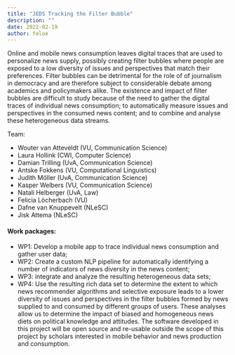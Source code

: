 ```yaml
---
title: "JEDS Tracking the Filter Bubble"
description: ""
date: 2022-02-19
author: feloe
---
```


Online and mobile news consumption leaves digital traces that are used to personalize news supply, possibly creating filter bubbles where people are exposed to a low diversity of issues and perspectives that match their preferences. Filter bubbles can be detrimental for the role of of journalism in democracy and are therefore subject to considerable debate among academics and policymakers alike. The existence and impact of filter bubbles are difficult to study because of the need to gather the digital traces of individual news consumption; to automatically measure issues and perspectives in the consumed news content; and to combine and analyse these heterogeneous data streams.

Team:

- Wouter van Atteveldt (VU, Communication Science)
- Laura Hollink (CWI, Computer Science)
- Damian Trilling (UvA, Communication Science)
- Antske Fokkens (VU, Computational Linguistics)
- Judith Möller (UvA, Communication Science)
- Kasper Welbers (VU, Communication Science)
- Natali Helberger (UvA, Law)
- Felicia Löcherbach (VU)
- Dafne van Knuppevelt (NLeSC)
- Jisk Attema (NLeSC)

#### Work packages:

- WP1: Develop a mobile app to trace individual news consumption and gather user data;
- WP2: Create a custom NLP pipeline for automatically identifying a number of indicators of news diversity in the news content;
- WP3: integrate and analyze the resulting heterogeneous data sets;
- WP4: Use the resulting rich data set to determine the extent to which news recommender algorithms and selective exposure leads to a lower diversity of issues and perspectives in the filter bubbles formed by news supplied to and consumed by different groups of users.
  These analyses allow us to determine the impact of biased and homogeneous news diets on political knowledge and attitudes. The software developed in this project will be open source and re-usable outside the scope of this project by scholars interested in mobile behavior and news production and consumption.
